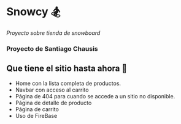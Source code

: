 # Snowcy 🏂

_Proyecto sobre tienda de snowboard_
### Proyecto de Santiago Chausis
## Que tiene el sitio hasta ahora 📝

* Home con la lista completa de productos.
* Navbar con acceso al carrito
* Página de 404 para cuando se accede a un sitio no disponible.
* Página de detalle de producto
* Página de carrito
* Uso de FireBase